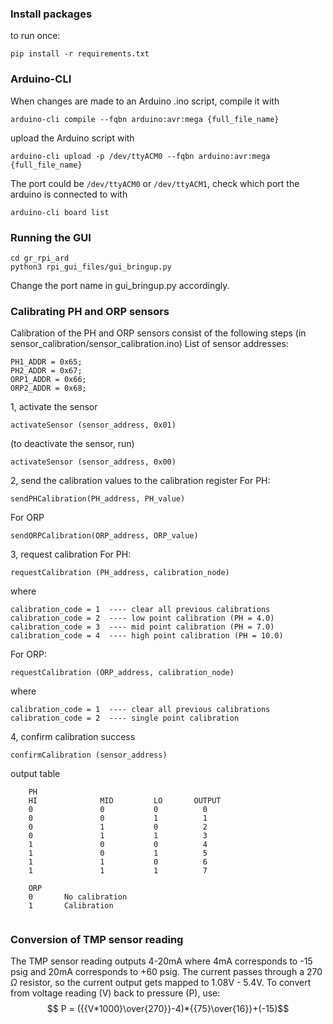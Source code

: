 ### Install packages
to run once: 
```
pip install -r requirements.txt
```

### Arduino-CLI 
When changes are made to an Arduino .ino script, compile it with
```
arduino-cli compile --fqbn arduino:avr:mega {full_file_name}
```

upload the Arduino script with 
```
arduino-cli upload -p /dev/ttyACM0 --fqbn arduino:avr:mega {full_file_name}
```
The port could be ``/dev/ttyACM0`` or ``/dev/ttyACM1``, check which port the arduino is connected to with 
```
arduino-cli board list
```

### Running the GUI 
```
cd gr_rpi_ard
python3 rpi_gui_files/gui_bringup.py
```
Change the port name in gui_bringup.py accordingly. 

### Calibrating PH and ORP sensors 
Calibration of the PH and ORP sensors consist of the following steps (in sensor_calibration/sensor_calibration.ino)
List of sensor addresses:
```
PH1_ADDR = 0x65;
PH2_ADDR = 0x67;
ORP1_ADDR = 0x66;
ORP2_ADDR = 0x68;
```
1, activate the sensor 
```
activateSensor (sensor_address, 0x01)
```
(to deactivate the sensor, run)
```
activateSensor (sensor_address, 0x00)
```
2, send the calibration values to the calibration register 
For PH:
```
sendPHCalibration(PH_address, PH_value)
```
For ORP 
```
sendORPCalibration(ORP_address, ORP_value)
```
3, request calibration 
For PH:
```
requestCalibration (PH_address, calibration_node)
```
where 
```
calibration_code = 1  ---- clear all previous calibrations 
calibration_code = 2  ---- low point calibration (PH = 4.0)
calibration_code = 3  ---- mid point calibration (PH = 7.0)
calibration_code = 4  ---- high point calibration (PH = 10.0)
```
For ORP: 
```
requestCalibration (ORP_address, calibration_node)
```
where 
```
calibration_code = 1  ---- clear all previous calibrations 
calibration_code = 2  ---- single point calibration
```
4, confirm calibration success
```
confirmCalibration (sensor_address)
```
output table 
```
    PH 
    HI              MID         LO       OUTPUT
    0               0           0          0
    0               0           1          1
    0               1           0          2
    0               1           1          3
    1               0           0          4
    1               0           1          5
    1               1           0          6
    1               1           1          7

    ORP 
    0       No calibration
    1       Calibration
    
```
### Conversion of TMP sensor reading 
The TMP sensor reading outputs 4-20mA where 4mA corresponds to -15 psig and 20mA corresponds to +60 psig. The current passes through a 270 $\Omega$ resistor, so the current output gets mapped to 1.08V - 5.4V. To convert from voltage reading (V) back to pressure (P), use:
$$ P = ({{V*1000}\over{270}}-4)*{{75}\over{16}}+(-15)$$










